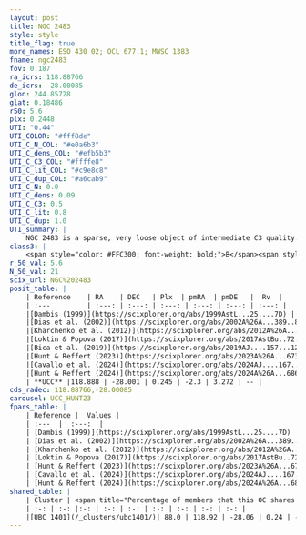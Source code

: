 ```yaml
---
layout: post
title: NGC 2483
style: style
title_flag: true
more_names: ESO 430 02; OCL 677.1; MWSC 1383
fname: ngc2483
fov: 0.187
ra_icrs: 118.88766
de_icrs: -28.00085
glon: 244.85728
glat: 0.18486
r50: 5.6
plx: 0.2448
UTI: "0.44"
UTI_COLOR: "#fff8de"
UTI_C_N_COL: "#e0a6b3"
UTI_C_dens_COL: "#efb5b3"
UTI_C_C3_COL: "#ffffe8"
UTI_C_lit_COL: "#c9e8c8"
UTI_C_dup_COL: "#a6cab9"
UTI_C_N: 0.0
UTI_C_dens: 0.09
UTI_C_C3: 0.5
UTI_C_lit: 0.8
UTI_C_dup: 1.0
UTI_summary: |
    NGC 2483 is a sparse, very loose object of intermediate C3 quality. It is well-studied in the literature. This object shares a large percentage of members with a later reported entry.<br><br><span style="color: #99180f; font-weight: bold;">Warning: </span>contains less than 25 stars with <i>P>0.5</i> estimated.
class3: |
    <span style="color: #FFC300; font-weight: bold;">B</span><span style="color: #FFC300; font-weight: bold;">B</span>
r_50_val: 5.6
N_50_val: 21
scix_url: NGC%202483
posit_table: |
    | Reference    | RA    | DEC   | Plx  | pmRA  | pmDE   |  Rv  |
    | :---         | :---: | :---: | :---: | :---: | :---: | :---: |
    |[Dambis (1999)](https://scixplorer.org/abs/1999AstL...25....7D) | 118.9 | -27.9 | -- | -- | -- | -- |
    |[Dias et al. (2002)](https://scixplorer.org/abs/2002A%26A...389..871D) | 118.912 | -27.895 | -- | -2.01 | 0.55 | 121.51 |
    |[Kharchenko et al. (2012)](https://scixplorer.org/abs/2012A%26A...543A.156K) | 118.92 | -27.905 | -- | -1.0 | 2.45 | -- |
    |[Loktin & Popova (2017)](https://scixplorer.org/abs/2017AstBu..72..257L) | 118.92 | -27.894 | -- | -2.714 | 0.133 | 121.51 |
    |[Bica et al. (2019)](https://scixplorer.org/abs/2019AJ....157...12B) | 118.928 | -27.897 | -- | -- | -- | -- |
    |[Hunt & Reffert (2023)](https://scixplorer.org/abs/2023A%26A...673A.114H) | 118.879 | -27.945 | 0.237 | -2.285 | 3.255 | -- |
    |[Cavallo et al. (2024)](https://scixplorer.org/abs/2024AJ....167...12C) | 118.907 | -28.042 | 0.238 | -- | -- | -- |
    |[Hunt & Reffert (2024)](https://scixplorer.org/abs/2024A%26A...686A..42H) | 118.879 | -27.945 | 0.237 | -2.285 | 3.255 | -- |
    | **UCC** |118.888 | -28.001 | 0.245 | -2.3 | 3.272 | -- | 
cds_radec: 118.88766,-28.00085
carousel: UCC_HUNT23
fpars_table: |
    | Reference |  Values |
    | :---  |  :---:  |
    | [Dambis (1999)](https://scixplorer.org/abs/1999AstL...25....7D) | `E_B-V_=0.452, DM0=11.52, log_age_=6.4` |
    | [Dias et al. (2002)](https://scixplorer.org/abs/2002A%26A...389..871D) | `E(B-V)=0.303, Dist=1659.0, Age=7.089` |
    | [Kharchenko et al. (2012)](https://scixplorer.org/abs/2012A%26A...543A.156K) | `e_bv=0.354, distance=1649, log_age=7.6` |
    | [Loktin & Popova (2017)](https://scixplorer.org/abs/2017AstBu..72..257L) | `E(B-V)=0.28, Dmod=11.184, logt=7.275` |
    | [Hunt & Reffert (2023)](https://scixplorer.org/abs/2023A%26A...673A.114H) | `AV50=0.704, diffAV50=1.709, MOD50=12.908, logAge50=8.028` |
    | [Cavallo et al. (2024)](https://scixplorer.org/abs/2024AJ....167...12C) | `AV50=0.64, dMod50=12.64, logAge50=8.27, [Fe/H]50=0.23` |
    | [Hunt & Reffert (2024)](https://scixplorer.org/abs/2024A%26A...686A..42H) | `MassJ=142.212` |
shared_table: |
    | Cluster | <span title="Percentage of members that this OC shares with the ones listed">%</span>   | RA   | DEC   | Plx   | pmRA  | pmDE  | Rv | UTI |
    | :-: | :-: |:-: | :-: | :-: | :-: | :-: | :-: | :-: |
    |[UBC 1401](/_clusters/ubc1401/)| 88.0 | 118.92 | -28.06 | 0.24 | -2.27 | 3.25 | -- |0.17 |
---
```

